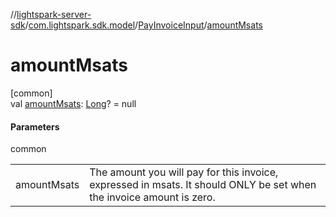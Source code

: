 //[lightspark-server-sdk](../../../index.md)/[com.lightspark.sdk.model](../index.md)/[PayInvoiceInput](index.md)/[amountMsats](amount-msats.md)

# amountMsats

[common]\
val [amountMsats](amount-msats.md): [Long](https://kotlinlang.org/api/latest/jvm/stdlib/kotlin/-long/index.html)? = null

#### Parameters

common

| | |
|---|---|
| amountMsats | The amount you will pay for this invoice, expressed in msats. It should ONLY be set when the invoice amount is zero. |
